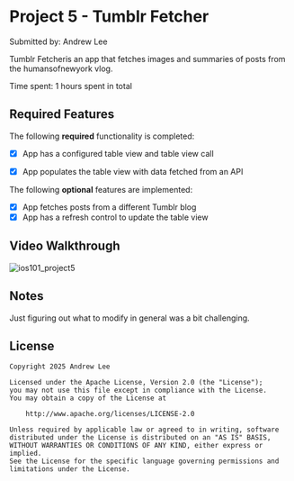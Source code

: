 # Project 5 - Tumblr Fetcher

Submitted by: Andrew Lee

Tumblr Fetcheris an app that fetches images and summaries of posts from the humansofnewyork vlog. 

Time spent: 1 hours spent in total

## Required Features

The following **required** functionality is completed:

- [X] App has a configured table view and table view call
- [X] App populates the table view with data fetched from an API


The following **optional** features are implemented:

- [X] App fetches posts from a different Tumblr blog
- [X] App has a refresh control to update the table view

## Video Walkthrough
![ios101_project5](https://github.com/user-attachments/assets/485f77ee-f831-4a0b-9581-e321483066ee)

## Notes

Just figuring out what to modify in general was a bit challenging.

## License

    Copyright 2025 Andrew Lee

    Licensed under the Apache License, Version 2.0 (the "License");
    you may not use this file except in compliance with the License.
    You may obtain a copy of the License at

        http://www.apache.org/licenses/LICENSE-2.0

    Unless required by applicable law or agreed to in writing, software
    distributed under the License is distributed on an "AS IS" BASIS,
    WITHOUT WARRANTIES OR CONDITIONS OF ANY KIND, either express or implied.
    See the License for the specific language governing permissions and
    limitations under the License.
